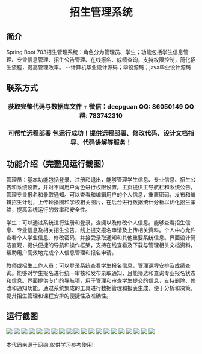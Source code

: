 <p><h1 align="center">招生管理系统</h1></p>

## 简介
Spring Boot 703招生管理系统：角色分为管理员、学生；功能包括学生信息管理、专业信息管理、招生公告管理、在线报名、成绩查询，支持权限控制，简化招生流程，提高管理效率。    --计算机毕业设计源码；毕设源码；java毕业设计源码


## 联系方式
<p><h3 align="center">获取完整代码与数据库文件 + 微信：deepguan QQ: 86050149 QQ群: 783742310</h3></p>
<p><h3 align="center">可帮忙远程部署 包运行成功！提供远程部署、修改代码、设计文档指导、代码讲解等服务！</h3></p>

## 功能介绍（完整见运行截图）
管理员：基本功能包括登录、注册和退出，能够管理学生信息、专业信息、招生公告和系统设置，并对不同用户角色进行权限设置。主页提供主导航栏和系统公告，管理专业报名和录取通知。可以查看和编辑用户的个人信息，重置密码，发布和编辑招生计划，上传轮播图和学校相关图片，在后台进行数据统计分析以优化招生策略，提高系统运行的效率和安全性。

学生：可以通过系统进行注册和登录，查阅以及修改个人信息。能够查看招生信息、专业信息及相关招生公告，线上提交报名申请及上传相关资料。个人中心允许查看个人学业信息、修改密码，并接受录取通知和其他重要系统信息。界面设计简洁直观，提供便捷的导航和操作框架，支持在线查看及下载与管理相关文档资料，帮助用户高效地完成个人信息管理和报名申请。

教师或招生工作人员：可以登录系统查看学生报名信息，管理课程安排及成绩查询。能够对学生报名进行统一审核和发布录取通知，且能筛选和查询专业报名状态和信息。界面提供专门的导航项，用于管理和审查学生提交的信息，支持删除、修改和通知功能。通过系统集成的工具进行数据管理和报表生成，便于分析和决策，提升招生管理和课程安排的便捷性及准确性。


## 运行截图
![](https://bs-1329754181.cos.ap-shanghai.myqcloud.com/spring/enrollmentManagementSystem/img/001.jpg)
![](https://bs-1329754181.cos.ap-shanghai.myqcloud.com/spring/enrollmentManagementSystem/img/002.jpg)
![](https://bs-1329754181.cos.ap-shanghai.myqcloud.com/spring/enrollmentManagementSystem/img/003.jpg)
![](https://bs-1329754181.cos.ap-shanghai.myqcloud.com/spring/enrollmentManagementSystem/img/004.jpg)
![](https://bs-1329754181.cos.ap-shanghai.myqcloud.com/spring/enrollmentManagementSystem/img/005.jpg)
![](https://bs-1329754181.cos.ap-shanghai.myqcloud.com/spring/enrollmentManagementSystem/img/006.jpg)
![](https://bs-1329754181.cos.ap-shanghai.myqcloud.com/spring/enrollmentManagementSystem/img/007.jpg)
![](https://bs-1329754181.cos.ap-shanghai.myqcloud.com/spring/enrollmentManagementSystem/img/008.jpg)
![](https://bs-1329754181.cos.ap-shanghai.myqcloud.com/spring/enrollmentManagementSystem/img/009.jpg)
![](https://bs-1329754181.cos.ap-shanghai.myqcloud.com/spring/enrollmentManagementSystem/img/010.jpg)
![](https://bs-1329754181.cos.ap-shanghai.myqcloud.com/spring/enrollmentManagementSystem/img/011.jpg)
![](https://bs-1329754181.cos.ap-shanghai.myqcloud.com/spring/enrollmentManagementSystem/img/012.jpg)
![](https://bs-1329754181.cos.ap-shanghai.myqcloud.com/spring/enrollmentManagementSystem/img/013.jpg)
![](https://bs-1329754181.cos.ap-shanghai.myqcloud.com/spring/enrollmentManagementSystem/img/014.jpg)
![](https://bs-1329754181.cos.ap-shanghai.myqcloud.com/spring/enrollmentManagementSystem/img/015.jpg)
![](https://bs-1329754181.cos.ap-shanghai.myqcloud.com/spring/enrollmentManagementSystem/img/016.jpg)
![](https://bs-1329754181.cos.ap-shanghai.myqcloud.com/spring/enrollmentManagementSystem/img/017.jpg)
![](https://bs-1329754181.cos.ap-shanghai.myqcloud.com/spring/enrollmentManagementSystem/img/018.jpg)
![](https://bs-1329754181.cos.ap-shanghai.myqcloud.com/spring/enrollmentManagementSystem/img/019.jpg)
![](https://bs-1329754181.cos.ap-shanghai.myqcloud.com/spring/enrollmentManagementSystem/img/020.jpg)

<p>本代码来源于网络,仅供学习参考使用!</p>
